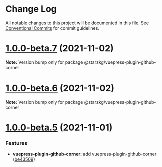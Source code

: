 # Change Log

All notable changes to this project will be documented in this file.
See [Conventional Commits](https://conventionalcommits.org) for commit guidelines.

# [1.0.0-beta.7](https://github.com/vuepress/vuepress-next/compare/v1.0.0-beta.5...v1.0.0-beta.7) (2021-11-02)

**Note:** Version bump only for package @starzkg/vuepress-plugin-github-corner





# [1.0.0-beta.6](https://github.com/vuepress/vuepress-next/compare/v1.0.0-beta.5...v1.0.0-beta.6) (2021-11-02)

**Note:** Version bump only for package @starzkg/vuepress-plugin-github-corner





# [1.0.0-beta.5](https://github.com/vuepress/vuepress-next/compare/v1.0.0-beta.3...v1.0.0-beta.5) (2021-11-01)


### Features

* **vuepress-plugin-github-corner:** add vuepress-plugin-github-corner ([be43509](https://github.com/vuepress/vuepress-next/commit/be435098ac96139de80125884a3a897dec0a3df7))
